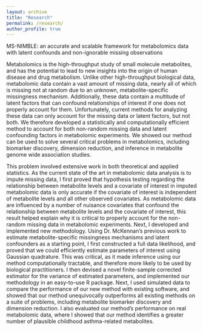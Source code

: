 ```yaml
---
layout: archive
title: "Research"
permalink: /research/
author_profile: true
---
```


MS-NIMBLE: an accurate and scalable framework for metabolomics data with latent confounds and non-ignorable missing observations

Metabolomics is the high-throughput study of small molecule metabolites, and has the potential to lead to new insights into the origin of human disease and drug metabolism. Unlike other high-throughput biological data, metabolomic data contain a vast amount of missing data, nearly all of which is missing not at random due to an unknown, metabolite-specific missingness mechanism. Additionally, these data contain a multitude of latent factors that can confound relationships of interest if one does not properly account for them. Unfortunately, current methods for analyzing these data can only account for the missing data or latent factors, but not both. We therefore developed a statistically and computationally efficient method to account for both non-random missing data and latent confounding factors in metabolomic experiments. We showed our method can be used to solve several critical problems in metabolomics, including biomarker discovery, dimension reduction, and inference in metabolite genome wide association studies.

This problem involved extensive work in both theoretical and applied statistics. As the current state of the art in metabolomic data analysis is to impute missing data, I first proved that hypothesis testing regarding the relationship between metabolite levels and a covariate of interest in imputed metabolomic data is only accurate if the covariate of interest is independent of metabolite levels and all other observed covariates. As metabolomic data are influenced by a number of nuisance covariates that confound the relationship between metabolite levels and the covariate of interest, this result helped explain why it is critical to properly account for the non-random missing data in metabolomic experiments. Next, I developed and implemented new methodology. Using Dr. McKennan’s previous work to estimate metabolite-specific missingness mechanisms and latent confounders as a starting point, I first constructed a full data likelihood, and proved that we could efficiently estimate parameters of interest using Gaussian quadrature. This was critical, as it made inference using our method computationally tractable, and therefore more likely to be used by biological practitioners. I then devised a novel finite-sample corrected estimator for the variance of estimated parameters, and implemented our methodology in an easy-to-use R package. Next, I used simulated data to compare the performance of our new method with existing software, and showed that our method unequivocally outperforms all existing methods on a suite of problems, including metabolite biomarker discovery and dimension reduction. I also evaluated our method’s performance on real metabolomic data, where I showed that our method identifies a greater number of plausible childhood asthma-related metabolites.
